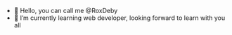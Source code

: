 - 👋 Hello, you can call me @RoxDeby
- 🌱 I’m currently learning web developer, looking forward to learn with you all

<!---
RoxDeby/RoxDeby is a ✨ special ✨ repository because its `README.md` (this file) appears on your GitHub profile.
You can click the Preview link to take a look at your changes.
--->
